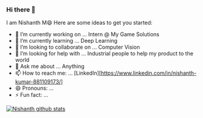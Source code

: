 ### Hi there 👋
I am Nishanth M😄
Here are some ideas to get you started:

- 🔭 I’m currently working on ... Intern @ My Game Solutions
- 🌱 I’m currently learning ... Deep Learning
- 👯 I’m looking to collaborate on ... Computer Vision
- 🤔 I’m looking for help with ... Industrial people to help my product to the world
- 💬 Ask me about ... Anything
- 📫 How to reach me: ... [LinkedIn][https://www.linkedin.com/in/nishanth-kumar-881109173/]
- 😄 Pronouns: ...
- ⚡ Fun fact: ...

[![Nishanth github stats](https://github-readme-stats.vercel.app/api?username=hackernishanth)](https://github.com/hackernishanth/github-readme-stats)
